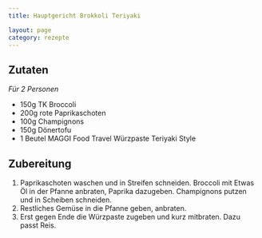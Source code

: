```yaml
---
title: Hauptgericht Brokkoli Teriyaki

layout: page
category: rezepte
---
```


Zutaten
-------
*Für 2 Personen*

- 150g TK Broccoli
- 200g rote Paprikaschoten
- 100g Champignons
- 150g Dönertofu
- 1 Beutel MAGGI Food Travel Würzpaste Teriyaki Style


Zubereitung
-----------
1. Paprikaschoten waschen und in Streifen schneiden. Broccoli mit Etwas Öl in der Pfanne anbraten, Paprika dazugeben.
Champignons putzen und in Scheiben schneiden. 
2. Restliches Gemüse in die Pfanne geben, anbraten.
3. Erst gegen Ende die Würzpaste zugeben und kurz mitbraten. Dazu passt Reis.
